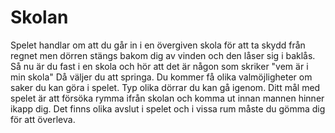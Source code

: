 # Skolan
Spelet handlar om att du går in i en övergiven skola för att ta skydd från regnet men dörren stängs bakom dig av vinden och den låser sig i baklås. Så nu är du fast i en skola och hör att det är någon som skriker "vem är i min skola" Då väljer du att springa. Du kommer få olika valmöjligheter om saker du kan göra i spelet. Typ olika dörrar du kan gå igenom. Ditt mål med spelet är att försöka rymma ifrån skolan och komma ut innan mannen hinner ikapp dig. Det finns olika avslut i spelet och i vissa rum måste du gömma dig för att överleva.